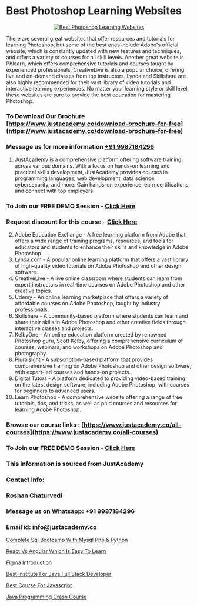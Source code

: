 # Best Photoshop Learning Websites

<p align="center">
  <a href="https://justacademy.co/course-detail/photoshop-training">
    <img src="https://justacademy.co/storage2/course_image/1676637576_course_image.webp" alt="Best Photoshop Learning Websites">
  </a>
</p>


There are several great websites that offer resources and tutorials for learning Photoshop, but some of the best ones include Adobe's official website, which is constantly updated with new features and techniques, and offers a variety of courses for all skill levels. Another great website is Phlearn, which offers comprehensive tutorials and courses taught by experienced professionals. CreativeLive is also a popular choice, offering live and on-demand classes from top instructors. Lynda and Skillshare are also highly recommended for their vast library of video tutorials and interactive learning experiences. No matter your learning style or skill level, these websites are sure to provide the best education for mastering Photoshop.
### To Download Our Brochure [https://www.justacademy.co/download-brochure-for-free](https://www.justacademy.co/download-brochure-for-free)
### Message us for more information [+91 9987184296](https://api.whatsapp.com/send?phone=919987184296)

1) [JustAcademy](https://justacademy.co) is a comprehensive platform offering software training across various domains. With a focus on hands-on learning and practical skills development, JustAcademy provides courses in programming languages, web development, data science, cybersecurity, and more. Gain hands-on experience, earn certifications, and connect with top employers.

### To Join our FREE DEMO Session - [Click Here](https://www.justacademy.co/register-for-course-demo/)
### Request discount for this course - [Click Here](https://justacademy.co/contact-us/)

2) Adobe Education Exchange - A free learning platform from Adobe that offers a wide range of training programs, resources, and tools for educators and students to enhance their skills and knowledge in Adobe Photoshop.
3) Lynda.com - A popular online learning platform that offers a vast library of high-quality video tutorials on Adobe Photoshop and other design software.
4) CreativeLive - A live online classroom where students can learn from expert instructors in real-time courses on Adobe Photoshop and other creative topics.
5) Udemy - An online learning marketplace that offers a variety of affordable courses on Adobe Photoshop, taught by industry professionals.
6) Skillshare - A community-based platform where students can learn and share their skills in Adobe Photoshop and other creative fields through interactive classes and projects.
7) KelbyOne - An online education platform created by renowned Photoshop guru, Scott Kelby, offering a comprehensive curriculum of courses, webinars, and workshops on Adobe Photoshop and photography.
8) Pluralsight - A subscription-based platform that provides comprehensive training on Adobe Photoshop and other design software, with expert-led courses and hands-on projects.
9) Digital Tutors - A platform dedicated to providing video-based training on the latest design software, including Adobe Photoshop, with courses for beginners to advanced users.
10) Learn Photoshop - A comprehensive website offering a range of free tutorials, tips, and tricks, as well as paid courses and resources for learning Adobe Photoshop.

### Browse our course links : [https://www.justacademy.co/all-courses](https://www.justacademy.co/all-courses) 
### To Join our FREE DEMO Session - [Click Here](https://www.justacademy.co/register-for-course-demo)


### This information is sourced from JustAcademy
### Contact Info:
### Roshan Chaturvedi
### Message us on Whatsapp: [+91 9987184296](https://api.whatsapp.com/send?phone=919987184296)
### Email id: [info@justacademy.co](mailto:info@justacademy.co)
                
[Complete Sql Bootcamp With Mysql Php & Python](https://www.linkedin.com/pulse/complete-sql-bootcamp-mysql-php-python-ccooe?trackingId=NsP5xCQvumi6J8RpQd6SBw%3D%3D&lipi=urn%3Ali%3Apage%3Ad_flagship3_company_admin%3B8iJAXExGSpWzkSgodJb9Bg%3D%3D)

[React Vs Angular Which Is Easy To Learn](https://www.linkedin.com/pulse/react-vs-angular-which-easy-learn-justacademy-delhi-i7cdc?trackingId=VI%2FoEY%2FRVobjDyWMue6yLg%3D%3D&lipi=urn%3Ali%3Apage%3Ad_flagship3_company_admin%3BwYu9zKHBRZajlu4pteaL6Q%3D%3D)

[Figma Introduction](https://medium.com/@kumarishimmi99/figma-introduction-0c3b3824347e)

[Best Institute For Java Full Stack Developer](https://medium.com/@ranepooja/best-institute-for-java-full-stack-developer-888ec0fd650a)

[Best Course For Javascript](https://justacademyin.github.io/Articles/Best-Course-For-Javascript)

[Java Programming Crash Course](https://justacademyin.github.io/justacademy/java-programming-crash-course)

